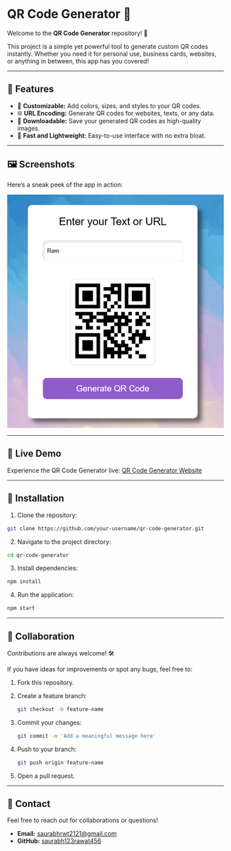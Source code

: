 # QR Code Generator 🚀

Welcome to the **QR Code Generator** repository! 🎉

This project is a simple yet powerful tool to generate custom QR codes instantly. Whether you need it for personal use, business cards, websites, or anything in between, this app has you covered!

---

## 🌟 Features

- 🎨 **Customizable:** Add colors, sizes, and styles to your QR codes.
- 🌐 **URL Encoding:** Generate QR codes for websites, texts, or any data.
- 📂 **Downloadable:** Save your generated QR codes as high-quality images.
- 🚀 **Fast and Lightweight:** Easy-to-use interface with no extra bloat.

---

## 🖼️ Screenshots

Here’s a sneak peek of the app in action:

![QR Code Generator Screenshot](Screenshot.png)

---

## 🚀 Live Demo

Experience the QR Code Generator live: [QR Code Generator Website](https://saurabh123rawat456.github.io/QR-Code-Generator/)

---

## 🔧 Installation

1. Clone the repository:

```bash
git clone https://github.com/your-username/qr-code-generator.git
```

2. Navigate to the project directory:

```bash
cd qr-code-generator
```

3. Install dependencies:

```bash
npm install
```

4. Run the application:

```bash
npm start
```

---

## 🤝 Collaboration

Contributions are always welcome! 🛠️

If you have ideas for improvements or spot any bugs, feel free to:

1. Fork this repository.
2. Create a feature branch:

   ```bash
   git checkout -b feature-name
   ```

3. Commit your changes:

   ```bash
   git commit -m 'Add a meaningful message here'
   ```

4. Push to your branch:

   ```bash
   git push origin feature-name
   ```

5. Open a pull request.
   
---

## 📧 Contact

Feel free to reach out for collaborations or questions!

- **Email:** saurabhrwt2121@gmail.com
- **GitHub:** [saurabh123rawat456](https://github.com/saurabh123rawat456)
